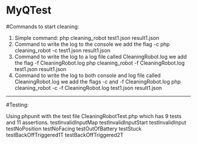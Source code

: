 # MyQTest

#Commands to start cleaning:

1) Simple command:
php cleaning_robot test1.json result1.json
2) Command to write the log to the console we add the flag -c
php cleaning_robot -c test1.json result1.json
3) Command to write the log to a log file called CleaningRobot.log we add the flag -f CleaningRobot.log
php cleaning_robot -f CleaningRobot.log test1.json result1.json
4) Command to write the log to both console and log file called CleaningRobot.log we add the flags -c and -f CleaningRobot.log
php cleaning_robot -c -f CleaningRobot.log test1.json result1.json


-----------------------------------
#Testing:

Using phpunit with the test file CleaningRobotTest.php 
which has 9 tests and 11 assertions.
testInvalidInputMap
testInvalidInputStart
testInvalidInput
testNoPosition
testNoFacing
testOutOfBattery
testStuck
testBackOffTriggered1T
testBackOffTriggered2T
